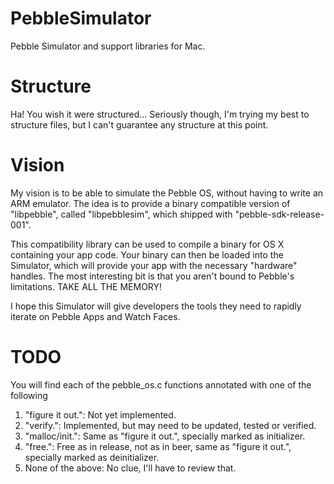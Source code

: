 PebbleSimulator
===============

Pebble Simulator and support libraries for Mac.

Structure
=========

Ha! You wish it were structured...
Seriously though, I'm trying my best to structure files, but I can't guarantee any structure at this point.

Vision
======

My vision is to be able to simulate the Pebble OS, without having to write an ARM emulator.
The idea is to provide a binary compatible version of "libpebble", called "libpebblesim", which shipped with "pebble-sdk-release-001".

This compatibility library can be used to compile a binary for OS X containing your app code.
Your binary can then be loaded into the Simulator, which will provide your app with the necessary "hardware" handles.
The most interesting bit is that you aren't bound to Pebble's limitations. TAKE ALL THE MEMORY!

I hope this Simulator will give developers the tools they need to rapidly iterate on Pebble Apps and Watch Faces.

TODO
====

You will find each of the pebble_os.c functions annotated with one of the following

1. "figure it out.": Not yet implemented.
2. "verify.": Implemented, but may need to be updated, tested or verified.
3. "malloc/init.": Same as "figure it out.", specially marked as initializer.
4. "free.": Free as in release, not as in beer, same as "figure it out.", specially marked as deinitializer.
5. None of the above: No clue, I'll have to review that.
